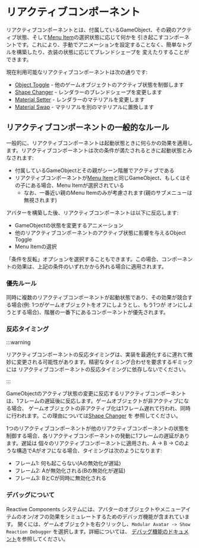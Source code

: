 ﻿---
sidebar_position: 1
---

# リアクティブコンポーネント

リアクティブコンポーネントとは、付属しているGameObject、その親のアクティブ状態、そして[Menu Item](../menu-item.md)の選択状態に応じて何かを
引き起こすコンポーネントです。これにより、手動でアニメーションを設定することなく、簡単なトグルを構築したり、衣装の状態に応じてブレンドシェープを
変えたりすることができます。

現在利用可能なリアクティブコンポーネントは次の通りです:

- [Object Toggle](./object-toggle.md) - 他のゲームオブジェクトのアクティブ状態を制御します
- [Shape Changer](./shape-changer.md) - レンダラーのブレンドシェープを変更します
- [Material Setter](./material-setter.md) - レンダラーのマテリアルを変更します
- [Material Swap](./material-swap.md) - マテリアルを別のマテリアルに置換します

## リアクティブコンポーネントの一般的なルール

一般的に、リアクティブコンポーネントは起動状態ときに何らかの効果を適用します。リアクティブコンポーネントは次の条件が満たされるときに起動状態とみなされます:

- 付属しているGameObjectとその親がシーン階層でアクティブである
- リアクティブコンポーネントが[Menu Item](../menu-item.md)と同じGameObject、もしくはその子にある場合、Menu Itemが選択されている
  - なお、一番近い親のMenu Itemのみが考慮されます(親のサブメニューは無視されます)

アバターを構築した後、リアクティブコンポーネントは以下に反応します:

- GameObjectの状態を変更するアニメーション
- 他のリアクティブコンポーネントのアクティブ状態に影響を与えるObject Toggle
- Menu Itemの選択

「条件を反転」オプションを選択することもできます。この場合、コンポーネントの効果は、上記の条件のいずれかから外れる場合に適用されます。

### 優先ルール

同時に複数のリアクティブコンポーネントが起動状態であり、その効果が競合する場合(例: 1つがゲームオブジェクトをオフにしようとし、もう1つが
オンにしようとする場合)、階層の一番下にあるコンポーネントが優先されます。

### 反応タイミング

:::warning

リアクティブコンポーネントの反応タイミングは、実装を最適化するに連れて微妙に変更される可能性があります。精密なタイミング合わせを要求するギミックには
リアクティブコンポーネントの反応タイミングに依存しないでください。

:::

GameObjectのアクティブ状態の変更に反応するリアクティブコンポーネントは、1フレームの遅延後に反応します。ゲームオブジェクトが非アクティブになる場合、
ゲームオブジェクトの非アクティブ化は1フレーム遅れて行われ、同時に行われます。この理由については[Shape Changer](./shape-changer.md)
を
参照してください。

1つのリアクティブコンポーネントが他のリアクティブコンポーネントの状態を制御する場合、各リアクティブコンポーネントの発動に1フレームの遅延があります。遅延は
個々のリアクティブコンポーネントに適用され、A -> B -> Cのような構造でAがオフになる場合、タイミングは次のようになります:

- フレーム1: 何も起こらない(Aの無効化が遅延)
- フレーム2: Aが無効化される(Bの無効化が遅延)
- フレーム3: BとCが同時に無効化される

### デバッグについて

Reactive Components システムには、アバターのオブジェクトやメニューアイテムのオン/オフの効果をシミュレートするためのデバッガ機能が含まれています。
開くには、ゲームオブジェクトを右クリックし、`Modular Avatar -> Show Reaction Debugger` を選択します。詳細については、
[デバッグ機能のドキュメント](./debugger/index.md)を参照してください。
